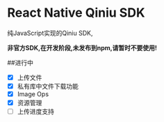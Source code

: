 # React Native Qiniu SDK

纯JavaScript实现的Qiniu SDK,

**非官方SDK,在开发阶段,未发布到npm,请暂时不要使用!**

##进行中

- [x] 上传文件
- [x] 私有库中文件下载功能
- [x] Image Ops
- [x] 资源管理
- [ ] 上传进度支持

